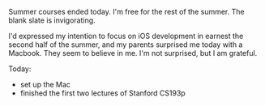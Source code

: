 Summer courses ended today. 
I'm free for the rest of the summer. 
The blank slate is invigorating.

I'd expressed my intention to focus on iOS development in earnest the second half of the summer, and my parents surprised me today with a Macbook. They seem to believe in me. I'm not surprised, but I am grateful.

Today:

- set up the Mac
- finished the first two lectures of Stanford CS193p